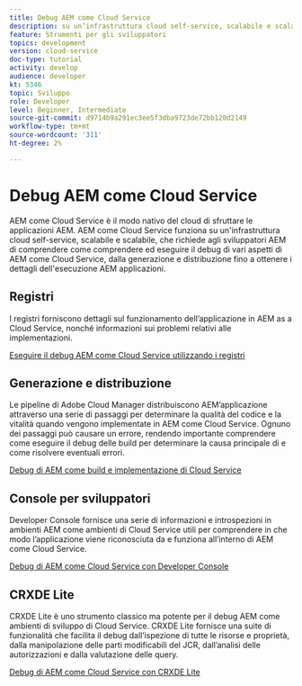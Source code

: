 ```yaml
---
title: Debug AEM come Cloud Service
description: su un’infrastruttura cloud self-service, scalabile e scalabile, che richiede agli sviluppatori AEM di comprendere come comprendere ed eseguire il debug di vari facet di AEM come Cloud Service, dalla generazione e distribuzione fino a ottenere i dettagli dell’esecuzione delle applicazioni AEM.
feature: Strumenti per gli sviluppatori
topics: development
version: cloud-service
doc-type: tutorial
activity: develop
audience: developer
kt: 5346
topic: Sviluppo
role: Developer
level: Beginner, Intermediate
source-git-commit: d9714b9a291ec3ee5f3dba9723de72bb120d2149
workflow-type: tm+mt
source-wordcount: '311'
ht-degree: 2%

---
```



# Debug AEM come Cloud Service

AEM come Cloud Service è il modo nativo del cloud di sfruttare le applicazioni AEM. AEM come Cloud Service funziona su un&#39;infrastruttura cloud self-service, scalabile e scalabile, che richiede agli sviluppatori AEM di comprendere come comprendere ed eseguire il debug di vari aspetti di AEM come Cloud Service, dalla generazione e distribuzione fino a ottenere i dettagli dell&#39;esecuzione AEM applicazioni.

## Registri

I registri forniscono dettagli sul funzionamento dell’applicazione in AEM as a Cloud Service, nonché informazioni sui problemi relativi alle implementazioni.

[Eseguire il debug AEM come Cloud Service utilizzando i registri](./logs.md)

## Generazione e distribuzione

Le pipeline di Adobe Cloud Manager distribuiscono AEM’applicazione attraverso una serie di passaggi per determinare la qualità del codice e la vitalità quando vengono implementate in AEM come Cloud Service. Ognuno dei passaggi può causare un errore, rendendo importante comprendere come eseguire il debug delle build per determinare la causa principale di e come risolvere eventuali errori.

[Debug di AEM come build e implementazione di Cloud Service](./build-and-deployment.md)

## Console per sviluppatori

Developer Console fornisce una serie di informazioni e introspezioni in ambienti AEM come ambienti di Cloud Service utili per comprendere in che modo l’applicazione viene riconosciuta da e funziona all’interno di AEM come Cloud Service.

[Debug di AEM come Cloud Service con Developer Console](./developer-console.md)

## CRXDE Lite

CRXDE Lite è uno strumento classico ma potente per il debug AEM come ambienti di sviluppo di Cloud Service. CRXDE Lite fornisce una suite di funzionalità che facilita il debug dall’ispezione di tutte le risorse e proprietà, dalla manipolazione delle parti modificabili del JCR, dall’analisi delle autorizzazioni e dalla valutazione delle query.

[Debug di AEM come Cloud Service con CRXDE Lite](./crxde-lite.md)
